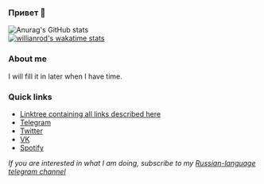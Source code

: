 ### Привет 🦐

![Anurag's GitHub stats](https://github-readme-stats.vercel.app/api?username=egor-baranov&count_private=true&show_icons=true&hide_title=true)  
[![willianrod's wakatime stats](https://github-readme-stats.vercel.app/api/wakatime?username=kepler88d)](https://github.com/anuraghazra/github-readme-stats)

### About me
I will fill it in later when I have time. 

### Quick links
* [Linktree containing all links described here](https://linktr.ee/kepler88d)
* [Telegram](https://t.me/kepler88d)
* [Twitter](https://twitter.com/kepler88d)
* [VK](https://vk.com/id332355654)
* [Spotify](https://open.spotify.com/user/31gbvra6puqeyd4btd45343bd4jq)

*If you are interested in what I am doing, subscribe to my [Russian-language telegram channel](https://t.me/kepler88dblog)*

<!--
**egor-baranov/egor-baranov** is a ✨ _special_ ✨ repository because its `README.md` (this file) appears on your GitHub profile.

Here are some ideas to get you started:

- 🔭 I’m currently working on ...
- 🌱 I’m currently learning ...
- 👯 I’m looking to collaborate on ...
- 🤔 I’m looking for help with ...
- 💬 Ask me about ...
- 📫 How to reach me: ...
- 😄 Pronouns: ...
- ⚡ Fun fact: ...
-->
